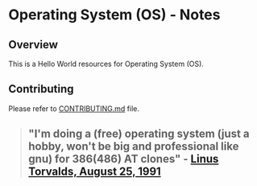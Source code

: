 # Operating System (OS) - Notes


## Overview

This is a Hello World resources for Operating System (OS).

## Contributing

Please refer to [CONTRIBUTING.md](..\CONTRIBUTING.md) file.

> ## "I'm doing a (free) operating system (just a hobby, won't be big and professional like gnu) for 386(486) AT clones" - [Linus Torvalds, August 25, 1991](https://github.com/torvalds) 

